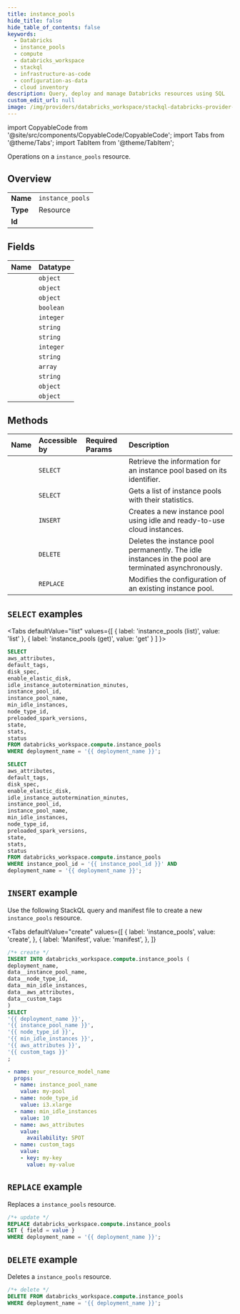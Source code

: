 ```yaml
---
title: instance_pools
hide_title: false
hide_table_of_contents: false
keywords:
  - Databricks
  - instance_pools
  - compute
  - databricks_workspace
  - stackql
  - infrastructure-as-code
  - configuration-as-data
  - cloud inventory
description: Query, deploy and manage Databricks resources using SQL
custom_edit_url: null
image: /img/providers/databricks_workspace/stackql-databricks-provider-featured-image.png
---
```


import CopyableCode from '@site/src/components/CopyableCode/CopyableCode';
import Tabs from '@theme/Tabs';
import TabItem from '@theme/TabItem';

Operations on a <code>instance_pools</code> resource.  

## Overview
<table><tbody>
<tr><td><b>Name</b></td><td><code>instance_pools</code></td></tr>
<tr><td><b>Type</b></td><td>Resource</td></tr>
<tr><td><b>Id</b></td><td><CopyableCode code="databricks_workspace.compute.instance_pools" /></td></tr>
</tbody></table>

## Fields
| Name | Datatype |
|:-----|:---------|
| <CopyableCode code="aws_attributes" /> | `object` |
| <CopyableCode code="default_tags" /> | `object` |
| <CopyableCode code="disk_spec" /> | `object` |
| <CopyableCode code="enable_elastic_disk" /> | `boolean` |
| <CopyableCode code="idle_instance_autotermination_minutes" /> | `integer` |
| <CopyableCode code="instance_pool_id" /> | `string` |
| <CopyableCode code="instance_pool_name" /> | `string` |
| <CopyableCode code="min_idle_instances" /> | `integer` |
| <CopyableCode code="node_type_id" /> | `string` |
| <CopyableCode code="preloaded_spark_versions" /> | `array` |
| <CopyableCode code="state" /> | `string` |
| <CopyableCode code="stats" /> | `object` |
| <CopyableCode code="status" /> | `object` |

## Methods
| Name | Accessible by | Required Params | Description |
|:-----|:--------------|:----------------|:------------|
| <CopyableCode code="get" /> | `SELECT` | <CopyableCode code="instance_pool_id, deployment_name" /> | Retrieve the information for an instance pool based on its identifier. |
| <CopyableCode code="list" /> | `SELECT` | <CopyableCode code="deployment_name" /> | Gets a list of instance pools with their statistics. |
| <CopyableCode code="create" /> | `INSERT` | <CopyableCode code="deployment_name" /> | Creates a new instance pool using idle and ready-to-use cloud instances. |
| <CopyableCode code="delete" /> | `DELETE` | <CopyableCode code="deployment_name" /> | Deletes the instance pool permanently. The idle instances in the pool are terminated asynchronously. |
| <CopyableCode code="edit" /> | `REPLACE` | <CopyableCode code="deployment_name" /> | Modifies the configuration of an existing instance pool. |

## `SELECT` examples

<Tabs
    defaultValue="list"
    values={[
        { label: 'instance_pools (list)', value: 'list' },
        { label: 'instance_pools (get)', value: 'get' }
    ]
}>
<TabItem value="list">

```sql
SELECT
aws_attributes,
default_tags,
disk_spec,
enable_elastic_disk,
idle_instance_autotermination_minutes,
instance_pool_id,
instance_pool_name,
min_idle_instances,
node_type_id,
preloaded_spark_versions,
state,
stats,
status
FROM databricks_workspace.compute.instance_pools
WHERE deployment_name = '{{ deployment_name }}';
```

</TabItem>
<TabItem value="get">

```sql
SELECT
aws_attributes,
default_tags,
disk_spec,
enable_elastic_disk,
idle_instance_autotermination_minutes,
instance_pool_id,
instance_pool_name,
min_idle_instances,
node_type_id,
preloaded_spark_versions,
state,
stats,
status
FROM databricks_workspace.compute.instance_pools
WHERE instance_pool_id = '{{ instance_pool_id }}' AND
deployment_name = '{{ deployment_name }}';
```

</TabItem>
</Tabs>

## `INSERT` example

Use the following StackQL query and manifest file to create a new <code>instance_pools</code> resource.

<Tabs
    defaultValue="create"
    values={[
        { label: 'instance_pools', value: 'create', },
        { label: 'Manifest', value: 'manifest', },
    ]}
>
<TabItem value="create">

```sql
/*+ create */
INSERT INTO databricks_workspace.compute.instance_pools (
deployment_name,
data__instance_pool_name,
data__node_type_id,
data__min_idle_instances,
data__aws_attributes,
data__custom_tags
)
SELECT 
'{{ deployment_name }}',
'{{ instance_pool_name }}',
'{{ node_type_id }}',
'{{ min_idle_instances }}',
'{{ aws_attributes }}',
'{{ custom_tags }}'
;
```

</TabItem>
<TabItem value="manifest">

```yaml
- name: your_resource_model_name
  props:
  - name: instance_pool_name
    value: my-pool
  - name: node_type_id
    value: i3.xlarge
  - name: min_idle_instances
    value: 10
  - name: aws_attributes
    value:
      availability: SPOT
  - name: custom_tags
    value:
    - key: my-key
      value: my-value

```

</TabItem>
</Tabs>

## `REPLACE` example

Replaces a <code>instance_pools</code> resource.

```sql
/*+ update */
REPLACE databricks_workspace.compute.instance_pools
SET { field = value }
WHERE deployment_name = '{{ deployment_name }}';
```

## `DELETE` example

Deletes a <code>instance_pools</code> resource.

```sql
/*+ delete */
DELETE FROM databricks_workspace.compute.instance_pools
WHERE deployment_name = '{{ deployment_name }}';
```
